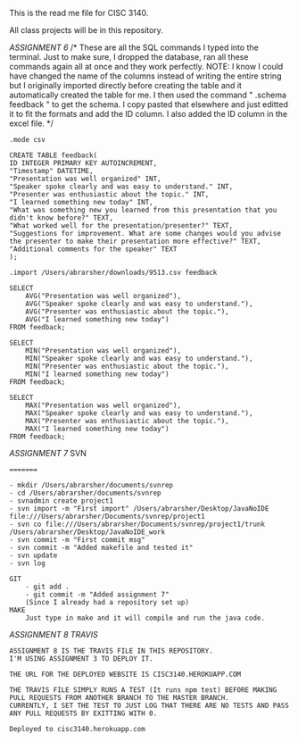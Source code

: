 This is the read me file for CISC 3140.

All class projects will be in this repository.



*ASSIGNMENT 6*
    /* 
        These are all the SQL commands I typed into the terminal.
        Just to make sure, I dropped the database, ran all these commands again
        all at once and they work perfectly.
        NOTE:
            I know I could have changed the name of the columns instead of writing the entire string
            but I originally imported directly before creating the table and it automatically 
            created the table for me. I then used the command " .schema feedback " to
            get the schema. I copy pasted that elsewhere and just editted it to fit the formats
            and add the ID column.
            I also added the ID column in the excel file. 
    */

    .mode csv

    CREATE TABLE feedback(
    ID INTEGER PRIMARY KEY AUTOINCREMENT,
    "Timestamp" DATETIME,
    "Presentation was well organized" INT,
    "Speaker spoke clearly and was easy to understand." INT,
    "Presenter was enthusiastic about the topic." INT,
    "I learned something new today" INT,
    "What was something new you learned from this presentation that you didn't know before?" TEXT,
    "What worked well for the presentation/presenter?" TEXT,
    "Suggestions for improvement. What are some changes would you advise the presenter to make their presentation more effective?" TEXT,
    "Additional comments for the speaker" TEXT
    );

    .import /Users/abrarsher/downloads/9513.csv feedback

    SELECT 
        AVG("Presentation was well organized"), 
        AVG("Speaker spoke clearly and was easy to understand."),
        AVG("Presenter was enthusiastic about the topic."),
        AVG("I learned something new today")
    FROM feedback;

    SELECT
        MIN("Presentation was well organized"),
        MIN("Speaker spoke clearly and was easy to understand."),
        MIN("Presenter was enthusiastic about the topic."),
        MIN("I learned something new today")
    FROM feedback;

    SELECT
        MAX("Presentation was well organized"),
        MAX("Speaker spoke clearly and was easy to understand."),
        MAX("Presenter was enthusiastic about the topic."),
        MAX("I learned something new today") 
    FROM feedback;



*ASSIGNMENT 7*
    SVN

    =======

    - mkdir /Users/abrarsher/documents/svnrep
    - cd /Users/abrarsher/documents/svnrep
    - svnadmin create project1
    - svn import -m "First import" /Users/abrarsher/Desktop/JavaNoIDE file:///Users/abrarsher/Documents/svnrep/project1
    - svn co file:///Users/abrarsher/Documents/svnrep/project1/trunk /Users/abrarsher/Desktop/JavaNoIDE_work
    - svn commit -m "First commit msg"
    - svn commit -m "Added makefile and tested it"
    - svn update
    - svn log

    GIT
        - git add .
        - git commit -m "Added assignment 7"
        (Since I already had a repository set up)
    MAKE
        Just type in make and it will compile and run the java code.


*ASSIGNMENT 8 TRAVIS*

    ASSIGNMENT 8 IS THE TRAVIS FILE IN THIS REPOSITORY. 
    I'M USING ASSIGNMENT 3 TO DEPLOY IT.

    THE URL FOR THE DEPLOYED WEBSITE IS CISC3140.HEROKUAPP.COM

    THE TRAVIS FILE SIMPLY RUNS A TEST (It runs npm test) BEFORE MAKING PULL REQUESTS FROM ANOTHER BRANCH TO THE MASTER BRANCH.
    CURRENTLY, I SET THE TEST TO JUST LOG THAT THERE ARE NO TESTS AND PASS ANY PULL REQUESTS BY EXITTING WITH 0.

    Deployed to cisc3140.herokuapp.com



